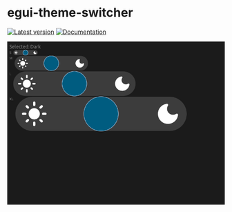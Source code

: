# egui-theme-switcher
[![Latest version](https://img.shields.io/crates/v/egui-theme-switcher.svg)](https://crates.io/crates/egui-theme-switcher)
[![Documentation](https://docs.rs/egui-theme-switcher/badge.svg)](https://docs.rs/egui-theme-switcher)

![snapshot](/assets/showcase.png)